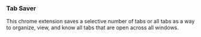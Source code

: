 ### Tab Saver
This chrome extension saves a selective number of tabs or all tabs as a way to organize, view, and know all tabs that are open across all windows.
